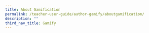 ```yaml
---
title: About Gamification
permalink: /teacher-user-guide/author-gamify/aboutgamification/
description: ""
third_nav_title: Gamify
---
```

